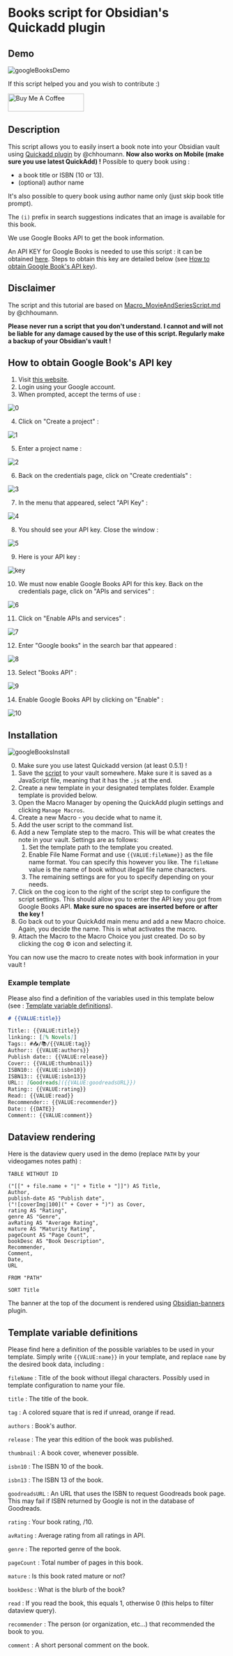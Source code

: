 # Books script for Obsidian's Quickadd plugin

## Demo
![googleBooksDemo](https://user-images.githubusercontent.com/52013479/151622323-294cca54-f661-4ff3-95e6-4fe7a7e7ea9b.gif)

If this script helped you and you wish to contribute :)

<a href="https://www.buymeacoffee.com/elawsdev4" target="_blank"><img src="https://cdn.buymeacoffee.com/buttons/default-orange.png" alt="Buy Me A Coffee" height="41" width="174"></a>

## Description

This script allows you to easily insert a book note into your Obsidian vault using [Quickadd plugin](https://github.com/chhoumann/quickadd) by @chhoumann. **Now also works on Mobile (make sure you use latest QuickAdd) !**
Possible to query book using :
- a book title or ISBN (10 or 13). 
- (optional) author name

It's also possible to query book using author name only (just skip book title prompt).

The `(i)` prefix in search suggestions indicates that an image is available for this book.

We use Google Books API to get the book information.

An API KEY for Google Books is needed to use this script : it can be obtained [here](https://console.developers.google.com/apis/credentials). Steps to obtain this key are detailed below (see [How to obtain Google Book's API key](#how-to-obtain-google-books-api-key)).

## Disclaimer

The script and this tutorial are based on [Macro_MovieAndSeriesScript.md](https://github.com/chhoumann/quickadd/blob/master/docs/Examples/Macro_MovieAndSeriesScript.md) by @chhoumann.

**Please never run a script that you don't understand. I cannot and will not be liable for any damage caused by the use of this script. Regularly make a backup of your Obsidian's vault !**

## How to obtain Google Book's API key

1. Visit [this website](https://console.developers.google.com/apis/credentials).
2. Login using your Google account.
3. When prompted, accept the terms of use :

![0](https://user-images.githubusercontent.com/52013479/151619294-85229684-821d-4d50-b99d-c4b9aba70b8f.png)

4. Click on "Create a project" :

![1](https://user-images.githubusercontent.com/52013479/151619359-38879068-595b-4c10-a3e6-ffc575755f1f.png)

5. Enter a project name :

![2](https://user-images.githubusercontent.com/52013479/151619395-8835e1b5-218d-4763-89a4-7ff89ed13fcb.png)

6. Back on the credentials page, click on "Create credentials" :

![3](https://user-images.githubusercontent.com/52013479/151619475-89154b57-bf7f-435b-ba54-e46d24547c74.png)

7. In the menu that appeared, select "API Key" :

![4](https://user-images.githubusercontent.com/52013479/151619531-7555f6cf-16b7-4af8-8c79-4c252b614af8.png)

8. You should see your API key. Close the window :

![5](https://user-images.githubusercontent.com/52013479/151619579-e4691a4b-89ca-4420-ac4e-9dcd465bae40.png)

9. Here is your API key :

![key](https://user-images.githubusercontent.com/52013479/151620113-763477bf-1d4d-4888-af60-932d4c6635d2.png)

10. We must now enable Google Books API for this key. Back on the credentials page, click on "APIs and services" :

![6](https://user-images.githubusercontent.com/52013479/151619643-762730ff-ee6c-4053-8882-f4c175d0310b.png)

11. Click on "Enable APIs and services" :

![7](https://user-images.githubusercontent.com/52013479/151619722-1e7c04e3-be23-4d31-bde1-b97d88b6590a.png)

12. Enter "Google books" in the search bar that appeared :

![8](https://user-images.githubusercontent.com/52013479/151619784-626bb529-190f-49a0-9ad8-095a702f3f99.png)

13. Select "Books API" :

![9](https://user-images.githubusercontent.com/52013479/151619814-ae050972-ae34-4eec-8257-f982d6b7485c.png)

14. Enable Google Books API by clicking on "Enable" :

![10](https://user-images.githubusercontent.com/52013479/151619886-f5774148-6489-45c7-be64-47211e45f704.png)


## Installation
![googleBooksInstall](https://user-images.githubusercontent.com/52013479/151622434-7ce2ebbc-847f-48cb-b867-d103238ec5bf.gif)

0. Make sure you use latest Quickadd version (at least 0.5.1) !
1. Save the [script](https://github.com/Elaws/script_googleBooks_quickAdd/releases) to your vault somewhere. Make sure it is saved as a JavaScript file, meaning that it has the `.js` at the end.
2. Create a new template in your designated templates folder. Example template is provided below.
3. Open the Macro Manager by opening the QuickAdd plugin settings and clicking `Manage Macros`.
4. Create a new Macro - you decide what to name it.
5. Add the user script to the command list.
6. Add a new Template step to the macro. This will be what creates the note in your vault. Settings are as follows:
    1. Set the template path to the template you created.
    2. Enable File Name Format and use `{{VALUE:fileName}}` as the file name format. You can specify this however you like. The `fileName` value is the name of book without illegal file name characters.
    3. The remaining settings are for you to specify depending on your needs.
7. Click on the cog icon to the right of the script step to configure the script settings. This should allow you to enter the API key you got from Google Books API. **Make sure no spaces are inserted before or after the key !**
8. Go back out to your QuickAdd main menu and add a new Macro choice. Again, you decide the name. This is what activates the macro.
9. Attach the Macro to the Macro Choice you just created. Do so by clicking the cog ⚙ icon and selecting it.

You can now use the macro to create notes with book information in your vault !

### Example template

Please also find a definition of the variables used in this template below (see : [Template variable definitions](#template-variable-definitions)).

```markdown
# {{VALUE:title}}

Title:: {{VALUE:title}}
linking:: [[% Novels]] 
Tags:: #📥/📚/{{VALUE:tag}}
Author:: {{VALUE:authors}}
Publish date:: {{VALUE:release}}
Cover:: {{VALUE:thumbnail}}
ISBN10:: {{VALUE:isbn10}}
ISBN13:: {{VALUE:isbn13}}
URL:: [Goodreads]({{VALUE:goodreadsURL}})
Rating:: {{VALUE:rating}}
Read:: {{VALUE:read}}
Recommender:: {{VALUE:recommender}}
Date:: {{DATE}}
Comment:: {{VALUE:comment}}

```

## Dataview rendering

Here is the dataview query used in the demo (replace `PATH` by your videogames notes path) :

```dataview
TABLE WITHOUT ID

("[[" + file.name + "|" + Title + "]]") AS Title,
Author,
publish-date AS "Publish date",
("![coverImg|100](" + Cover + ")") as Cover,
rating AS "Rating",
genre AS "Genre",
avRating AS "Average Rating",
mature AS "Maturity Rating",
pageCount AS "Page Count",
bookDesc AS "Book Description",
Recommender,
Comment,
Date,
URL

FROM "PATH"

SORT Title
```

The banner at the top of the document is rendered using [Obsidian-banners](https://github.com/noatpad/obsidian-banners) plugin.

## Template variable definitions

Please find here a definition of the possible variables to be used in your template. Simply write `{{VALUE:name}}` in your template, and replace `name` by the desired book data, including :

`fileName` : Title of the book without illegal characters. Possibly used in template configuration to name your file.

`title` : The title of the book.

`tag` : A colored square that is red if unread, orange if read.  

`authors` : Book's author.

`release` : The year this edition of the book was published.

`thumbnail` : A book cover, whenever possible.

`isbn10` : The ISBN 10 of the book.

`isbn13` : The ISBN 13 of the book.

`goodreadsURL` : An URL that uses the ISBN to request Goodreads book page. This may fail if ISBN returned by Google is not in the database of Goodreads.

`rating` : Your book rating, /10.

`avRating` : Average rating from all ratings in API.

`genre` : The reported genre of the book.

`pageCount` : Total number of pages in this book.

`mature` : Is this book rated mature or not?

`bookDesc` : What is the blurb of the book?

`read` : If you read the book, this equals 1, otherwise 0 (this helps to filter dataview query).

`recommender` : The person (or organization, etc...) that recommended the book to you.

`comment` : A short personal comment on the book.

